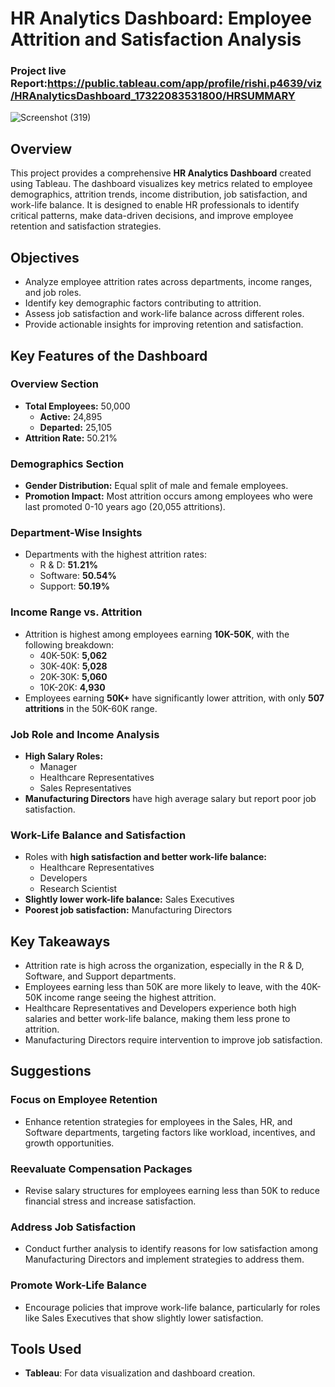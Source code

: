 # HR Analytics Dashboard: Employee Attrition and Satisfaction Analysis  

### Project live Report:https://public.tableau.com/app/profile/rishi.p4639/viz/HRAnalyticsDashboard_17322083531800/HRSUMMARY

![Screenshot (319)](https://github.com/user-attachments/assets/6186e012-f807-48d1-9527-c95ed081a789)

## Overview  
This project provides a comprehensive **HR Analytics Dashboard** created using Tableau. The dashboard visualizes key metrics related to employee demographics, attrition trends, income distribution, job satisfaction, and work-life balance. It is designed to enable HR professionals to identify critical patterns, make data-driven decisions, and improve employee retention and satisfaction strategies.  

## Objectives  
- Analyze employee attrition rates across departments, income ranges, and job roles.  
- Identify key demographic factors contributing to attrition.  
- Assess job satisfaction and work-life balance across different roles.  
- Provide actionable insights for improving retention and satisfaction.  

## Key Features of the Dashboard  

### Overview Section  
- **Total Employees:** 50,000  
  - **Active:** 24,895  
  - **Departed:** 25,105  
- **Attrition Rate:** 50.21%  

### Demographics Section  
- **Gender Distribution:** Equal split of male and female employees.  
- **Promotion Impact:** Most attrition occurs among employees who were last promoted 0-10 years ago (20,055 attritions).  

### Department-Wise Insights  
- Departments with the highest attrition rates:  
  - R & D: **51.21%**  
  - Software: **50.54%**  
  - Support: **50.19%**  

### Income Range vs. Attrition  
- Attrition is highest among employees earning **10K-50K**, with the following breakdown:  
  - 40K-50K: **5,062**  
  - 30K-40K: **5,028**  
  - 20K-30K: **5,060**  
  - 10K-20K: **4,930**  
- Employees earning **50K+** have significantly lower attrition, with only **507 attritions** in the 50K-60K range.  

### Job Role and Income Analysis  
- **High Salary Roles:**  
  - Manager  
  - Healthcare Representatives 
  - Sales Representatives  
- **Manufacturing Directors** have high average salary but report poor job satisfaction.  

### Work-Life Balance and Satisfaction  
- Roles with **high satisfaction and better work-life balance:**  
  - Healthcare Representatives  
  - Developers
  - Research Scientist
- **Slightly lower work-life balance:** Sales Executives  
- **Poorest job satisfaction:** Manufacturing Directors  

## Key Takeaways  
- Attrition rate is high across the organization, especially in the R & D, Software, and Support departments.  
- Employees earning less than 50K are more likely to leave, with the 40K-50K income range seeing the highest attrition.  
- Healthcare Representatives and Developers experience both high salaries and better work-life balance, making them less prone to attrition.  
- Manufacturing Directors require intervention to improve job satisfaction.  

## Suggestions  

### Focus on Employee Retention  
- Enhance retention strategies for employees in the Sales, HR, and Software departments, targeting factors like workload, incentives, and growth opportunities.  

### Reevaluate Compensation Packages  
- Revise salary structures for employees earning less than 50K to reduce financial stress and increase satisfaction.  

### Address Job Satisfaction  
- Conduct further analysis to identify reasons for low satisfaction among Manufacturing Directors and implement strategies to address them.  

### Promote Work-Life Balance  
- Encourage policies that improve work-life balance, particularly for roles like Sales Executives that show slightly lower satisfaction.  

## Tools Used  
- **Tableau**: For data visualization and dashboard creation.  
